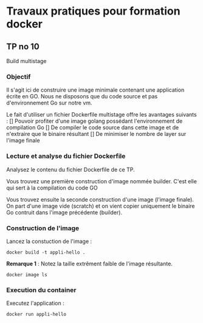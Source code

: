 # Travaux pratiques pour formation docker

## TP no 10
Build multistage

### Objectif
Il s'agit ici de construire une image minimale contenant une application écrite en GO.
Nous ne disposons que du code source et pas d'environnement Go sur notre vm.

Le fait d'utiliser un fichier Dockerfile multistage offre les avantages suivants :
[] Pouvoir profiter d'une image golang possédant l'environnement de compilation Go
[] De compiler le code source dans cette image et de n'extraire que le binaire résultant
[] De minimiser le nombre de layer sur l'image finale

### Lecture et analyse du fichier Dockerfile
Analysez le contenu du fichier Dockerfile de ce TP.

Vous trouvez une première construction d'image nommée builder.
C'est elle qui sert à la compilation du code GO

Vous trouvez ensuite la seconde construction d'une image (l'image finale).
On part d'une image vide (scratch) et on vient copier uniquement le binaire Go contruit dans l'image précédente (builder).

### Construction de l'image
Lancez la constuction de l'image :
```
docker build -t appli-hello .
```

**Remarque 1** : Notez la taille extrêment faible de l'image résultante.
```
docker image ls
```

### Execution du container
Executez l'application  :
```
docker run appli-hello 
```


